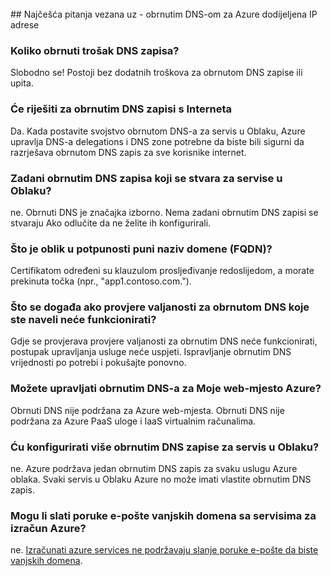 <BR> 
## <a name="faq---reverse-dns-for-your-azure-assigned-ip-address"></a>Najčešća pitanja vezana uz - obrnutim DNS-om za Azure dodijeljena IP adrese

### <a name="how-much-do-reverse-dns-records-cost"></a>Koliko obrnuti trošak DNS zapisa?
Slobodno se!  Postoji bez dodatnih troškova za obrnutom DNS zapise ili upita.

### <a name="will-my-reverse-dns-records-resolve-from-the-internet"></a>Će riješiti za obrnutim DNS zapisi s Interneta
Da. Kada postavite svojstvo obrnutom DNS-a za servis u Oblaku, Azure upravlja DNS-a delegations i DNS zone potrebne da biste bili sigurni da razrješava obrnutom DNS zapis za sve korisnike internet.

### <a name="will-a-default-reverse-dns-record-be-created-for-my-cloud-services"></a>Zadani obrnutim DNS zapisa koji se stvara za servise u Oblaku?
ne. Obrnuti DNS je značajka izborno. Nema zadani obrnutim DNS zapisi se stvaraju Ako odlučite da ne želite ih konfigurirali.

### <a name="what-is-the-format-for-the-fully-qualified-domain-name-fqdn"></a>Što je oblik u potpunosti puni naziv domene (FQDN)?
Certifikatom određeni su klauzulom prosljeđivanje redoslijedom, a morate prekinuta točka (npr., "app1.contoso.com.").

### <a name="what-happens-if-the-validation-checks-for-the-reverse-dns-ive-specified-fail"></a>Što se događa ako provjere valjanosti za obrnutom DNS koje ste naveli neće funkcionirati?
Gdje se provjerava provjere valjanosti za obrnutim DNS neće funkcionirati, postupak upravljanja usluge neće uspjeti. Ispravljanje obrnutim DNS vrijednosti po potrebi i pokušajte ponovno.

### <a name="can-i-manage-reverse-dns-for-my-azure-website"></a>Možete upravljati obrnutim DNS-a za Moje web-mjesto Azure?
Obrnuti DNS nije podržana za Azure web-mjesta. Obrnuti DNS nije podržana za Azure PaaS uloge i IaaS virtualnim računalima.

### <a name="can-i-configure-multiple-reverse-dns-records-for-my-cloud-service"></a>Ću konfigurirati više obrnutim DNS zapise za servis u Oblaku?
ne. Azure podržava jedan obrnutim DNS zapis za svaku uslugu Azure oblaka. Svaki servis u Oblaku Azure no može imati vlastite obrnutim DNS zapis.

### <a name="can-i-send-emails-to-external-domains-from-my-azure-compute-services"></a>Mogu li slati poruke e-pošte vanjskih domena sa servisima za izračun Azure?
ne. [Izračunati azure services ne podržavaju slanje poruke e-pošte da biste vanjskih domena](https://blogs.msdn.microsoft.com/mast/2016/04/04/sending-e-mail-from-azure-compute-resource-to-external-domains/).

